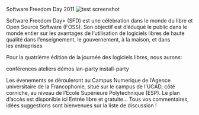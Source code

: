 
 Software Freedom Day 2011
![test screenshot](image "")
    
      

Software Freedom Day> (SFD) est une célébration dans le monde du libre et Open Source Software (FOSS). Son objectif est d’éduqué le public dans le monde entier sur les avantages de l’utilisation de logiciels libres de haute qualité dans l’enseignement, le gouvernement, à la maison, et dans les entreprises

Pour la quatrième édition de la journée des logiciels libres, nous aurons:

 conférences
 ateliers
 démos
 lan-party
 install-party


Les évenements se dérouleront au Campus Numerique de l’Agence universitaire de la Francophonie, situé sur le campus de l’UCAD, côté corniche, au niveau de l’Ecole Supérieure Polytechnique (ESP). Le plan d’accès est disponible ici 
Entrée libre et gratuite…
Tous vos commentaires, idées suggestions sont bienvenues sur la liste de discussion !
    
    
    



    



    



    



    



    



 
    
     